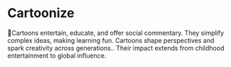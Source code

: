 # Cartoonize
🚀Cartoons entertain, educate, and offer social commentary. They simplify complex ideas, making learning fun.  Cartoons shape perspectives and spark creativity across generations.. Their impact extends from childhood entertainment to global influence. 
